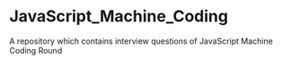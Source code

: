 # JavaScript_Machine_Coding
A repository which contains interview questions of JavaScript Machine Coding Round 
